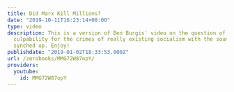 ```yaml
---
title: Did Marx Kill Millions?
date: "2019-10-11T16:23:14+08:00"
type: video
description: This is a version of Ben Burgis' video on the question of Karl Marx's
  culpability for the crimes of really existing socialism with the sound properly
  synched up. Enjoy!
publishdate: "2019-01-02T18:33:53.000Z"
url: /zerobooks/MMG72W87opY/
providers:
  youtube:
    id: MMG72W87opY
---
```

